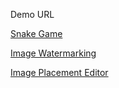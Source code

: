 Demo URL

[Snake Game](https://revolmusic23.github.io/Snake-Game/)

[Image Watermarking](https://revolmusic23.github.io/Image-Watermarking/)

[Image Placement Editor](https://revolmusic23.github.io/Image-Placement-Editor/)
